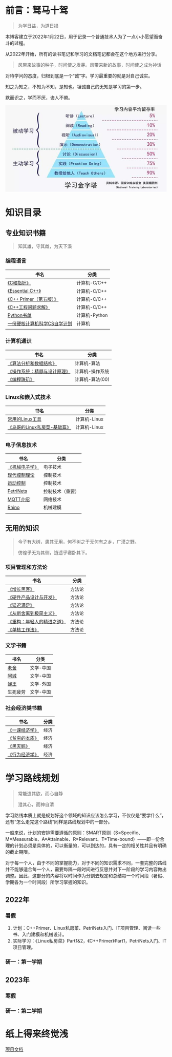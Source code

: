 # 前言：驽马十驾

>  为学日益，为道日损

本博客建立于2022年1月22日，用于记录一个普通技术人为了一点小小愿望而奋斗的过程。

从2022年开始，所有的读书笔记和学习的文档笔记都会在这个地方进行分享。

> 风带来故事的种子，时间使之发芽。风带来新的故事，时间使之成为神话

对待学问的态度，归根到底是一个“诚”字。学习最重要的就是对自己诚实。

知之为知之，不知为不知，是知也。坦诚自己的无知是学习的第一步。

默而识之，学而不厌，诲人不倦。

![如何学习](books\img\HowToLearn.png)

# 知识目录

## 专业知识书籍

> 知其雄，守其雌，为天下溪

### 编程语言

| 书名                                                        | 分类          |
| ----------------------------------------------------------- | ------------- |
| [《C和指针》](books\计算机\程序\PointersOnC.md)             | 计算机-C/C++  |
| [《Essential C++》](books\计算机\程序\EssentialC++.md)      | 计算机-C/C++  |
| [《C++ Primer（第五版）》](books\计算机\程序\C++Primer.md)  | 计算机-C/C++  |
| [《C++工程问题求解》](books\计算机\程序\C++工程问题求解.md) | 计算机-C/C++  |
| [Python书单](books\计算机\程序\Python书单)                  | 计算机-Python |
| [一份硬核计算机科学CS自学计划](books\计算机\CSlearning.md)  | 计算机        |
|                                                             |               |

### 计算机通识

| 书名                                                         | 分类            |
| ------------------------------------------------------------ | --------------- |
| [《算法分析和数据结构》](books\计算机\程序\算法分析和数据结构.md) | 计算机-算法     |
| [《操作系统：精髓与设计原理》](books\计算机\操作系统\操作系统：精髓与设计原理) | 计算机-操作系统 |
| [《编程珠玑》](books\计算机\程序\编程珠玑.md)                | 计算机-算法(00) |
|                                                              |                 |

### Linux和嵌入式技术

| 书名                                                         | 分类         |
| ------------------------------------------------------------ | ------------ |
| [常用的Linux工具](books\计算机\Linux\0.常用“轮子”)           | 计算机-Linux |
| [《鸟哥的Linux私房菜-基础篇》](books\计算机\Linux\鸟哥的Linux私房菜-基础篇) | 计算机-Linux |
|                                                              |              |

### 电子信息技术

| 书名                                       | 分类             |
| ------------------------------------------ | ---------------- |
| [《机械电子学》](books\硬件\机械电子学.md) | 电子技术         |
| [现代控制理论](books\硬件\现代控制理论.md) | 控制技术         |
| [运动控制](books\硬件\运动控制.md)         | 控制技术         |
| [PetriNets](books\硬件\PetriNets)          | 控制技术（重要） |
| [MQTT介绍](books\硬件\MQTT简介)            | 网络技术         |
| [Rhino](books\硬件\Rhino)                  | 机械建模         |
|                                            |                  |




## 无用的知识

> 今子有大树，患其无用，何不树之于无何有之乡，广漠之野。
>
> 彷徨乎无为其侧，逍遥乎寝卧其下。

### 项目管理和方法论

| 书名                                                         | 分类   |
| ------------------------------------------------------------ | ------ |
| [《增长黑客》](books\方法论\增长黑客.md)                     | 方法论 |
| [《硬件产品设计与开发》](books\方法论\硬件产品设计与开发.md) | 方法论 |
| [《延迟满足》](books\方法论\延迟满足.md)                     | 方法论 |
| [《从断舍离到极简主义》](books\方法论\从断舍离到极简主义.md) | 方法论 |
| [《重构：年轻人的精进之道》](books\方法论\重构.md)           | 方法论 |
| [《单核工作法》](books\方法论\单核工作法.md)                 | 方法论 |

### 文学书籍

| 书名                       | 分类      |
| -------------------------- | --------- |
| [老舍](books\文学\老舍.md) | 文学-中国 |
| [阿城](books\文学\阿城.md) | 文学-中国 |
| [蝇王](books\文学\蝇王.md) | 文学-外国 |
| 生死疲劳                   | 文学-中国 |

### 社会经济类书籍

| 书名                                             | 分类 |
| ------------------------------------------------ | ---- |
| [《一课经济学》](books\经济和社会\一课经济学.md) | 经济 |
| [《贫穷的本质》](books\经济和社会\贫穷的本质.md) | 经济 |
| [《黑天鹅》](books\经济和社会\黑天鹅)            | 经济 |
| [《行为经济学》](books\经济和社会\行为经济学)    | 经济 |





# 学习路线规划

> 常能遣其欲，而心自静
>
> 澄其心，而神自清

学习路线本质上就是规划好这个领域的知识应该怎么学习，不仅仅是“要学什么”，还有“怎么走完这个路线”同样是路线规划中的一部分。

一般来说，计划的安排需要遵循的原则：SMART原则（S=Specific、M=Measurable、A=Attainable、R=Relevant、T=Time-bound）——即一份合理的计划必须是具体的，可以衡量的，可以到达的，具有一定的相关性并且有明确的截止期限。

对于每一个人，由于不同的掌握能力，对于不同的知识需求不同，一套完整的路线并不能够适合每一个人，需要每隔一段时间进行反思并对下一阶段的学习内容做出调整。因此，这部分的内容将以时间作为分割去规定和总结每一个时间段（暑假、学期各为一个时间段）所学习掌握的知识。

## 2022年

### 暑假

1. 计划：C++Primer、Linux私房菜、PetriNets入门、IT项目管理、阅读一些书、入门建模和机械设计。
2. 实际学习：《Linux私房菜》Part1&2，《C++Primer》Part1，PetriNets入门、IT项目管理。

### 研一：第一学期

## 2023年

### 寒假

### 研一：第二学期





# 纸上得来终觉浅

[项目文档](https://chenxi2333.github.io/)

